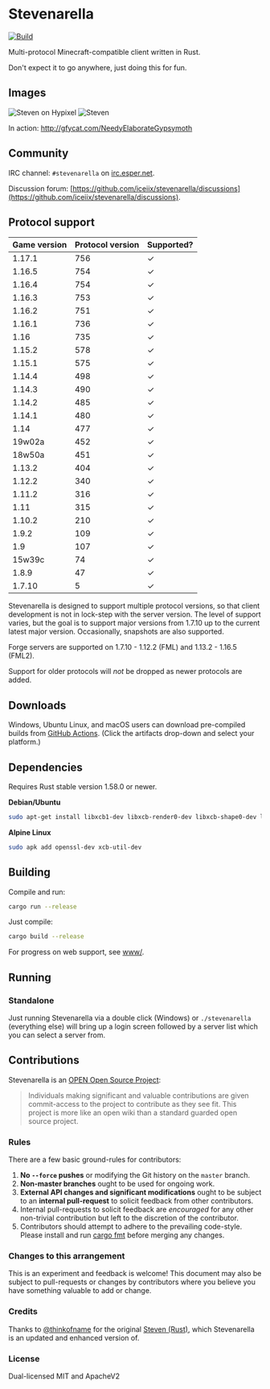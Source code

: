 # Stevenarella
[![Build](https://github.com/iceiix/stevenarella/actions/workflows/build.yaml/badge.svg)](https://github.com/iceiix/stevenarella/actions/workflows/build.yaml)

Multi-protocol Minecraft-compatible client written in Rust.

Don't expect it to go anywhere, just doing this for fun.

## Images

![Steven on Hypixel](https://i.imgur.com/PM5fLuu.png)
![Steven](https://i.imgur.com/RRspOQF.png)


In action: http://gfycat.com/NeedyElaborateGypsymoth

## Community

IRC channel: `#stevenarella` on [irc.esper.net](https://esper.net).

Discussion forum: [https://github.com/iceiix/stevenarella/discussions](https://github.com/iceiix/stevenarella/discussions).


## Protocol support

| Game version | Protocol version | Supported? |
| ------ | --- | --- |
| 1.17.1 | 756 | ✓ |
| 1.16.5 | 754 | ✓ |
| 1.16.4 | 754 | ✓ |
| 1.16.3 | 753 | ✓ |
| 1.16.2 | 751 | ✓ |
| 1.16.1 | 736 | ✓ |
| 1.16 | 735 | ✓ |
| 1.15.2 | 578 | ✓ |
| 1.15.1 | 575 | ✓ |
| 1.14.4 | 498 | ✓ |
| 1.14.3 | 490 | ✓ |
| 1.14.2 | 485 | ✓ |
| 1.14.1 | 480 | ✓ |
| 1.14 | 477 | ✓ |
| 19w02a | 452 | ✓ |
| 18w50a | 451 | ✓ |
| 1.13.2 | 404 | ✓ |
| 1.12.2 | 340 | ✓ |
| 1.11.2 | 316 | ✓ |
| 1.11   | 315 | ✓ |
| 1.10.2 | 210 | ✓ |
| 1.9.2  | 109 | ✓ |
| 1.9    | 107 | ✓ |
| 15w39c | 74  | ✓ |
| 1.8.9  | 47  | ✓ |
| 1.7.10 | 5   | ✓ |

Stevenarella is designed to support multiple protocol versions, so that client
development is not in lock-step with the server version. The level of
support varies, but the goal is to support major versions from 1.7.10
up to the current latest major version. Occasionally, snapshots are also supported.

Forge servers are supported on 1.7.10 - 1.12.2 (FML) and 1.13.2 - 1.16.5 (FML2).

Support for older protocols will _not_ be dropped as newer protocols are added.

## Downloads

Windows, Ubuntu Linux, and macOS users can download pre-compiled builds
from [GitHub Actions](https://actions-badge.atrox.dev/iceiix/stevenarella/goto?ref=master).
(Click the artifacts drop-down and select your platform.)

## Dependencies

Requires Rust stable version 1.58.0 or newer.

**Debian/Ubuntu**

```bash
sudo apt-get install libxcb1-dev libxcb-render0-dev libxcb-shape0-dev libxcb-xfixes0-dev libxcb-composite0-dev
```

**Alpine Linux**

```bash
sudo apk add openssl-dev xcb-util-dev
```

## Building

Compile and run:
```bash
cargo run --release
```
Just compile:
```bash
cargo build --release
```

For progress on web support, see [www/](./www).

## Running

### Standalone

Just running Stevenarella via a double click (Windows) or `./stevenarella` (everything else)
will bring up a login screen followed by a server list which you can select a server
from.

## Contributions

Stevenarella is an [OPEN Open Source Project](https://github.com/openopensource/openopensource.github.io):

> Individuals making significant and valuable contributions are given
> commit-access to the project to contribute as they see fit. This project
> is more like an open wiki than a standard guarded open source project.

### Rules

There are a few basic ground-rules for contributors:

1. **No `--force` pushes** or modifying the Git history on the `master` branch.
1. **Non-master branches** ought to be used for ongoing work.
1. **External API changes and significant modifications** ought to be subject to an **internal pull-request** to solicit feedback from other contributors.
1. Internal pull-requests to solicit feedback are *encouraged* for any other non-trivial contribution but left to the discretion of the contributor.
1. Contributors should attempt to adhere to the prevailing code-style. Please install and run [cargo fmt](https://github.com/rust-lang/rustfmt) before merging any changes.

### Changes to this arrangement

This is an experiment and feedback is welcome! This document may also be
subject to pull-requests or changes by contributors where you believe
you have something valuable to add or change.

### Credits

Thanks to [@thinkofname](https://github.com/thinkofname/) for
the original [Steven (Rust)](https://github.com/thinkofname/steven),
which Stevenarella is an updated and enhanced version of.

### License

Dual-licensed MIT and ApacheV2
